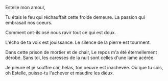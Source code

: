 Estelle mon amour, 

Tu étais le feu qui réchauffait cette froide demeure.
La passion qui embrasait nos coeurs.

Comment ont-ils osé nous ravir tout ce qui est doux.

L'écho de ta voix est jouissance.
Le silence de la pierre est tourment.

Dans cette prison de mortier et de chair,
Le repos m'a été éternellement dérobé.
Sans toi, les caresses de la nuit sont celles d'une lame acérée.

Je pleure et je souffre car, hélas, ton oeuvre est inachevée.
Où que tu sois, oh Estelle, puisse-tu l'achever et maudire les dieux.

